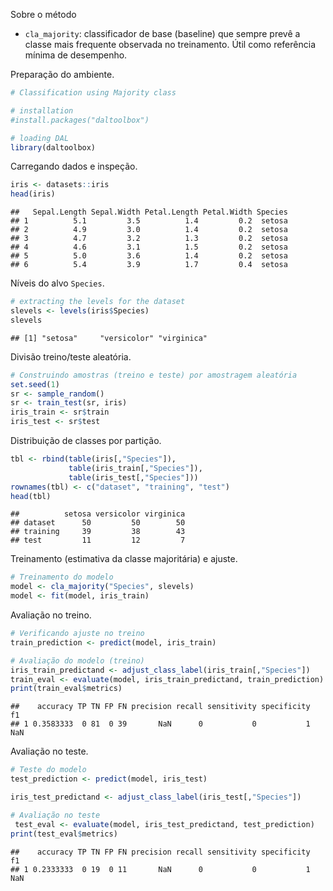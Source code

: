 Sobre o método
- `cla_majority`: classificador de base (baseline) que sempre prevê a classe mais frequente observada no treinamento. Útil como referência mínima de desempenho.

Preparação do ambiente.

``` r
# Classification using Majority class

# installation 
#install.packages("daltoolbox")

# loading DAL
library(daltoolbox) 
```

Carregando dados e inspeção.

``` r
iris <- datasets::iris
head(iris)
```

```
##   Sepal.Length Sepal.Width Petal.Length Petal.Width Species
## 1          5.1         3.5          1.4         0.2  setosa
## 2          4.9         3.0          1.4         0.2  setosa
## 3          4.7         3.2          1.3         0.2  setosa
## 4          4.6         3.1          1.5         0.2  setosa
## 5          5.0         3.6          1.4         0.2  setosa
## 6          5.4         3.9          1.7         0.4  setosa
```

Níveis do alvo `Species`.

``` r
# extracting the levels for the dataset
slevels <- levels(iris$Species)
slevels
```

```
## [1] "setosa"     "versicolor" "virginica"
```

Divisão treino/teste aleatória.

``` r
# Construindo amostras (treino e teste) por amostragem aleatória
set.seed(1)
sr <- sample_random()
sr <- train_test(sr, iris)
iris_train <- sr$train
iris_test <- sr$test
```

Distribuição de classes por partição.

``` r
tbl <- rbind(table(iris[,"Species"]), 
             table(iris_train[,"Species"]), 
             table(iris_test[,"Species"]))
rownames(tbl) <- c("dataset", "training", "test")
head(tbl)
```

```
##          setosa versicolor virginica
## dataset      50         50        50
## training     39         38        43
## test         11         12         7
```

Treinamento (estimativa da classe majoritária) e ajuste.

``` r
# Treinamento do modelo
model <- cla_majority("Species", slevels)
model <- fit(model, iris_train)
```

Avaliação no treino.

``` r
# Verificando ajuste no treino
train_prediction <- predict(model, iris_train)

# Avaliação do modelo (treino)
iris_train_predictand <- adjust_class_label(iris_train[,"Species"])
train_eval <- evaluate(model, iris_train_predictand, train_prediction)
print(train_eval$metrics)
```

```
##    accuracy TP TN FP FN precision recall sensitivity specificity  f1
## 1 0.3583333  0 81  0 39       NaN      0           0           1 NaN
```

Avaliação no teste.

``` r
# Teste do modelo
test_prediction <- predict(model, iris_test)

iris_test_predictand <- adjust_class_label(iris_test[,"Species"])

# Avaliação no teste
 test_eval <- evaluate(model, iris_test_predictand, test_prediction)
print(test_eval$metrics)
```

```
##    accuracy TP TN FP FN precision recall sensitivity specificity  f1
## 1 0.2333333  0 19  0 11       NaN      0           0           1 NaN
```
